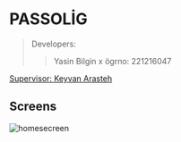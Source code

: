 # PASSOLİG

>Developers:
>>Yasin Bilgin x ögrno: 221216047

[Supervisor: Keyvan Arasteh](https://github.com/keyvanarasteh)

## Screens

![homesecreen]()